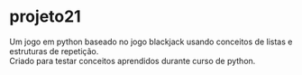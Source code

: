 # projeto21

Um jogo em python baseado no jogo blackjack usando conceitos de listas e estruturas de repetição.</br>
Criado para testar conceitos aprendidos durante curso de python.

